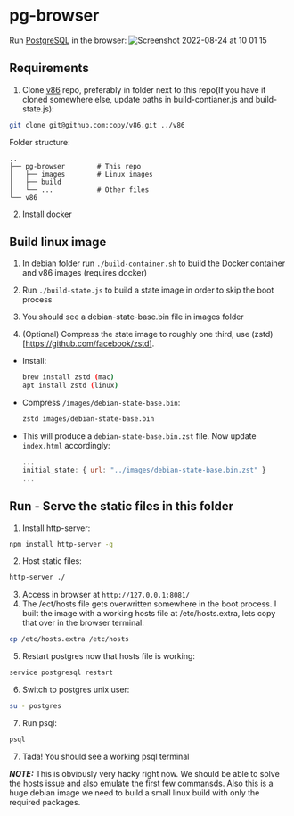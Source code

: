 
# pg-browser

Run [PostgreSQL](https://www.postgresql.org/) in the browser:
![Screenshot 2022-08-24 at 10 01 15](https://user-images.githubusercontent.com/20510494/186364240-47d25099-c4d2-473b-9f92-7a211a878fc6.png)



## Requirements

1. Clone [v86](https://github.com/copy/v86) repo, preferably in folder next to this repo(If you have it cloned somewhere else, update paths in build-contianer.js and build-state.js):
```bash
git clone git@github.com:copy/v86.git ../v86
```

Folder structure:

    ..
    ├── pg-browser        # This repo
    │   ├── images        # Linux images
    │   ├── build         
    │   └── ...           # Other files
    └── v86
2. Install docker

## Build linux image
1. In debian folder run `./build-container.sh` to build the Docker container and v86 images (requires docker)
3. Run `./build-state.js` to build a state image in order to skip the boot process
4. You should see a debian-state-base.bin file in images folder

5. (Optional) Compress the state image to roughly one third, use (zstd)[https://github.com/facebook/zstd].
* Install:
    ```bash
    brew install zstd (mac)
    apt install zstd (linux)
    ```
* Compress `/images/debian-state-base.bin`:
    ```bash
    zstd images/debian-state-base.bin 
    ```
* This will produce a `debian-state-base.bin.zst` file. Now update `index.html` accordingly:
    ```js
    ...
    initial_state: { url: "../images/debian-state-base.bin.zst" }
    ...
    ```

## Run - Serve the static files in this folder

1. Install http-server:
```bash
npm install http-server -g
```
2. Host static files:
```bash
http-server ./ 
```
3. Access in browser at `http://127.0.0.1:8081/`
4. The /ect/hosts file gets overwritten somewhere in the boot process. I built the image with a working hosts file at /etc/hosts.extra, lets copy that over in the browser terminal:
```bash
cp /etc/hosts.extra /etc/hosts
```
5. Restart postgres now that hosts file is working: 

```bash
service postgresql restart
```
6. Switch to postgres unix user:
```bash
su - postgres
```
7. Run psql:
```bash
psql
```
7. Tada! You should see a working psql terminal

 **_NOTE:_** This is obviously very hacky right now. We should be able to solve the hosts issue and also emulate the first few commansds. Also this is a huge debian image we need to build a small linux build with only the required packages.

